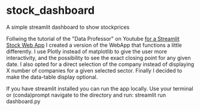 # stock_dashboard
A simple streamlit dashboard to show stockprices


Follwing the tutorial of the "Data Professor" on Youtube [for a Streamlit Stock Web App](https://www.youtube.com/watch?v=JUSFaWkAASI&list=PLtqF5YXg7GLmCvTswG32NqQypOuYkPRUE&index=10) I created a version of the WebApp that functions a little differently.
I use Plotly instead of matplotlib to give the user more interactivity, and the possibility to see the exact closing point for any given date. I also opted for a direct selection of the company instead of displaying X number of companies for a given selected sector. Finally I decided to make the data-table display optional.


If you have streamlit installed you can run the app locally. Use your terminal or (conda)prompt navigate to the directory and run: streamlit run dashboard.py
